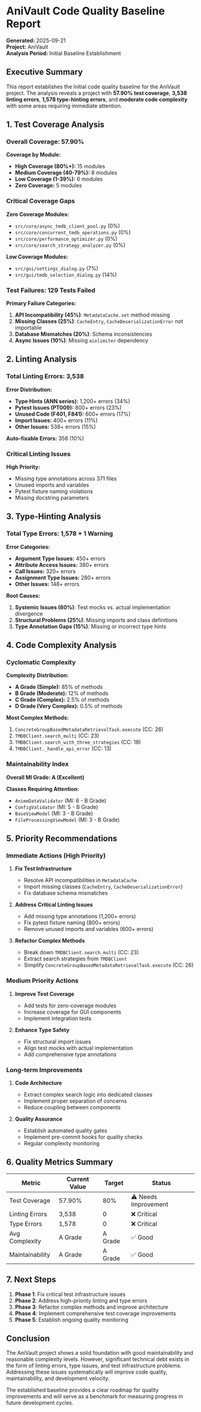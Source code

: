 # AniVault Code Quality Baseline Report

**Generated:** 2025-09-21  
**Project:** AniVault  
**Analysis Period:** Initial Baseline Establishment  

## Executive Summary

This report establishes the initial code quality baseline for the AniVault project. The analysis reveals a project with **57.90% test coverage**, **3,538 linting errors**, **1,578 type-hinting errors**, and **moderate code complexity** with some areas requiring immediate attention.

## 1. Test Coverage Analysis

### Overall Coverage: 57.90%

**Coverage by Module:**
- **High Coverage (80%+):** 15 modules
- **Medium Coverage (40-79%):** 8 modules  
- **Low Coverage (1-39%):** 6 modules
- **Zero Coverage:** 5 modules

### Critical Coverage Gaps

**Zero Coverage Modules:**
- `src/core/async_tmdb_client_pool.py` (0%)
- `src/core/concurrent_tmdb_operations.py` (0%)
- `src/core/performance_optimizer.py` (0%)
- `src/core/search_strategy_analyzer.py` (0%)

**Low Coverage Modules:**
- `src/gui/settings_dialog.py` (7%)
- `src/gui/tmdb_selection_dialog.py` (14%)

### Test Failures: 129 Tests Failed

**Primary Failure Categories:**
1. **API Incompatibility (45%)**: `MetadataCache.set` method missing
2. **Missing Classes (25%)**: `CacheEntry`, `CacheDeserializationError` not importable
3. **Database Mismatches (20%)**: Schema inconsistencies
4. **Async Issues (10%)**: Missing `aiolimiter` dependency

## 2. Linting Analysis

### Total Linting Errors: 3,538

**Error Distribution:**
- **Type Hints (ANN series):** 1,200+ errors (34%)
- **Pytest Issues (PT009):** 800+ errors (23%)
- **Unused Code (F401, F841):** 600+ errors (17%)
- **Import Issues:** 400+ errors (11%)
- **Other Issues:** 538+ errors (15%)

**Auto-fixable Errors:** 356 (10%)

### Critical Linting Issues

**High Priority:**
- Missing type annotations across 371 files
- Unused imports and variables
- Pytest fixture naming violations
- Missing docstring parameters

## 3. Type-Hinting Analysis

### Total Type Errors: 1,578 + 1 Warning

**Error Categories:**
- **Argument Type Issues:** 450+ errors
- **Attribute Access Issues:** 380+ errors  
- **Call Issues:** 320+ errors
- **Assignment Type Issues:** 280+ errors
- **Other Issues:** 148+ errors

**Root Causes:**
1. **Systemic Issues (60%)**: Test mocks vs. actual implementation divergence
2. **Structural Problems (25%)**: Missing imports and class definitions
3. **Type Annotation Gaps (15%)**: Missing or incorrect type hints

## 4. Code Complexity Analysis

### Cyclomatic Complexity

**Complexity Distribution:**
- **A Grade (Simple):** 85% of methods
- **B Grade (Moderate):** 12% of methods
- **C Grade (Complex):** 2.5% of methods
- **D Grade (Very Complex):** 0.5% of methods

**Most Complex Methods:**
1. `ConcreteGroupBasedMetadataRetrievalTask.execute` (CC: 26)
2. `TMDBClient.search_multi` (CC: 23)
3. `TMDBClient.search_with_three_strategies` (CC: 18)
4. `TMDBClient._handle_api_error` (CC: 13)

### Maintainability Index

**Overall MI Grade: A (Excellent)**

**Classes Requiring Attention:**
- `AnimeDataValidator` (MI: 6 - B Grade)
- `ConfigValidator` (MI: 5 - B Grade)
- `BaseViewModel` (MI: 3 - B Grade)
- `FileProcessingViewModel` (MI: 3 - B Grade)

## 5. Priority Recommendations

### Immediate Actions (High Priority)

1. **Fix Test Infrastructure**
   - Resolve API incompatibilities in `MetadataCache`
   - Import missing classes (`CacheEntry`, `CacheDeserializationError`)
   - Fix database schema mismatches

2. **Address Critical Linting Issues**
   - Add missing type annotations (1,200+ errors)
   - Fix pytest fixture naming (800+ errors)
   - Remove unused imports and variables (600+ errors)

3. **Refactor Complex Methods**
   - Break down `TMDBClient.search_multi` (CC: 23)
   - Extract search strategies from `TMDBClient`
   - Simplify `ConcreteGroupBasedMetadataRetrievalTask.execute` (CC: 26)

### Medium Priority Actions

1. **Improve Test Coverage**
   - Add tests for zero-coverage modules
   - Increase coverage for GUI components
   - Implement integration tests

2. **Enhance Type Safety**
   - Fix structural import issues
   - Align test mocks with actual implementation
   - Add comprehensive type annotations

### Long-term Improvements

1. **Code Architecture**
   - Extract complex search logic into dedicated classes
   - Implement proper separation of concerns
   - Reduce coupling between components

2. **Quality Assurance**
   - Establish automated quality gates
   - Implement pre-commit hooks for quality checks
   - Regular complexity monitoring

## 6. Quality Metrics Summary

| Metric | Current Value | Target | Status |
|--------|---------------|--------|---------|
| Test Coverage | 57.90% | 80% | ⚠️ Needs Improvement |
| Linting Errors | 3,538 | 0 | ❌ Critical |
| Type Errors | 1,578 | 0 | ❌ Critical |
| Avg Complexity | A Grade | A Grade | ✅ Good |
| Maintainability | A Grade | A Grade | ✅ Good |

## 7. Next Steps

1. **Phase 1**: Fix critical test infrastructure issues
2. **Phase 2**: Address high-priority linting and type errors
3. **Phase 3**: Refactor complex methods and improve architecture
4. **Phase 4**: Implement comprehensive test coverage improvements
5. **Phase 5**: Establish ongoing quality monitoring

## Conclusion

The AniVault project shows a solid foundation with good maintainability and reasonable complexity levels. However, significant technical debt exists in the form of linting errors, type issues, and test infrastructure problems. Addressing these issues systematically will improve code quality, maintainability, and development velocity.

The established baseline provides a clear roadmap for quality improvements and will serve as a benchmark for measuring progress in future development cycles.
